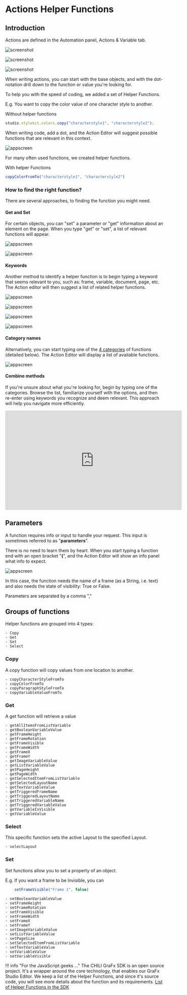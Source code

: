 # Actions Helper Functions

## Introduction

Actions are defined in the Automation panel, Actions & Variable tab.

![screenshot](panel1.png)

![screenshot](editaction.png)
 
![screenshot](actioneditor.png)

When writing actions, you can start with the base objects, and with the dot-notation drill down to the function or value you're looking for.

To help you with the speed of coding, we added a set of Helper Functions.

E.g. You want to copy the color value of one character style to another.

Without helper functions

```js
studio.stylekit.colors.copy("characterstyle1", "characterstyle2");
```

When writing code, add a dot, and the Action Editor will suggest possible functions that are relevant in this context.

![appscreen](dotnotation.png)

For many often used functions, we created helper functions.

With helper Functions

```js
copyColorFromTo("characterstyle1", "characterstyle2")
```

### How to find the right function?

There are several approaches, to finding the function you might need.

#### Get and Set

For certain objects, you can "set" a parameter or "get" information about an element on the page. When you type "get" or "set", a list of relevant functions will appear.

![appscreen](get.png)

![appscreen](set.png)

#### Keywords

Another method to identify a helper function is to begin typing a keyword that seems relevant to you, such as: frame, variable, document, page, etc. The Action editor will then suggest a list of related helper functions.

![appscreen](variable.png)

![appscreen](image.png)

![appscreen](frame.png)

![appscreen](page.png)

#### Category names

Alternatively, you can start typing one of the [4 categories](#groups-of-functions) of functions (detailed below). The Action Editor will display a list of available functions.

![appscreen](helpers.png)

#### Combine methods

If you're unsure about what you're looking for, begin by typing one of the categories. Browse the list, familiarize yourself with the options, and then re-enter using keywords you recognize and deem relevant. This approach will help you navigate more efficiently.

<iframe width="560" height="315" src="https://www.youtube.com/embed/35QsfgjG9F0?si=wFYwd8hBVEc1lmgE" title="YouTube video player" frameborder="0" allow="accelerometer; autoplay; clipboard-write; encrypted-media; gyroscope; picture-in-picture; web-share" referrerpolicy="strict-origin-when-cross-origin" allowfullscreen></iframe>

## Parameters

A function requires info or input to handle your request. This input is sometimes referred to as "**parameters**".

There is no need to learn them by heart. When you start typing a function end with an open bracket "**(**", and the Action Editor will show an info panel what info to expect.

![appscreen](params.png)

In this case, the function needs the name of a frame (as a String, i.e. text) and also needs the state of visibility: True or False.

Parameters are separated by a comma ","

## Groups of functions

Helper functions are grouped into 4 types:

	- Copy
	- Get
	- Set
	- Select
	
### Copy

A copy function will copy values from one location to another.

	- copyCharacterStyleFromTo
	- copyColorFromTo
	- copyParagraphStyleFromTo
	- copyVariableValueFromTo

### Get

A get function will retrieve a value

	- getAllItemsFromListVariable
	- getBooleanVariableValue
	- getFrameHeight
	- getFrameRotation
	- getFrameVisible
	- getFrameWidth
	- getFrameX
	- getFrameY
	- getImageVariableValue
	- getListVariableValue
	- getPageHeight
	- getPageWidth
	- getSelectedItemFromListVariable
	- getSelectedLayoutName
	- getTextVariableValue
	- getTriggeredFrameName
	- getTriggeredLayoutName
	- getTriggeredVariableName
	- getTriggeredVariableValue
	- getVariableIsVisible
	- getVariableValue

### Select

This specific function sets the active Layout to the specified Layout.

	- selectLayout

### Set

Set functions allow you to set a property of an object.

E.g. If you want a frame to be Invisible, you can 

```js
	setFrameVisible("Frame 1", false)
```

	- setBooleanVariableValue
	- setFrameHeight
	- setFrameRotation
	- setFrameVisible
	- setFrameWidth
	- setFrameX
	- setFrameY
	- setImageVariableValue
	- setListVariableValue
	- setPageSize
	- setSelectedItemFromListVariable
	- setTextVariableValue
	- setVariableValue
	- setVariableVisible
	
	
!!! info "For the JavaScript geeks ..."
	The CHILI GraFx SDK is an open source project. It's a wrapper around the core technology, that enables our GraFx Studio Editor. We keep a list of the Helper Functions, and since it's source code, you will see more details about the function and its requirements. [List of Helper Functions in the SDK](https://github.com/chili-publish/studio-sdk/blob/main/packages/actions/src/ActionHelpers.ts)